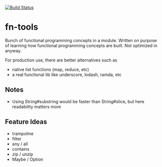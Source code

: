 [![Build Status](https://travis-ci.org/kaskelotti/fn-tools.svg?branch=master)](https://travis-ci.org/kaskelotti/fn-tools)

# fn-tools

Bunch of functional programming concepts in a module. Written on purpose of learning
how functional programming concepts are built. Not optimized in anyway.

For production use, there are better alternatives such as

- native list functions (map, reduce, etc)
- a real functional lib like underscore, lodash, ramda, etc

## Notes

- Using String#substring would be faster than String#slice, but here readability matters more

## Feature Ideas

- trampoline
- filter
- any / all
- contains
- zip / unzip
- Maybe / Option
